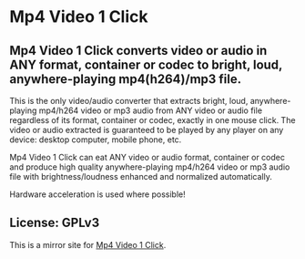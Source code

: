 # Mp4 Video 1 Click

## Mp4 Video 1 Click converts video or audio in ANY format, container or codec to bright, loud, anywhere-playing mp4(h264)/mp3 file.

This is the only video/audio converter that extracts bright, loud, anywhere-playing mp4/h264 video or mp3 audio from ANY video or audio file regardless of its format, container or codec, exactly in one mouse click. The video or audio extracted is guaranteed to be played by any player on any device: desktop computer, mobile phone, etc.

Mp4 Video 1 Click can eat ANY video or audio format, container or codec and produce high quality anywhere-playing mp4/h264 video or mp3 audio file with brightness/loudness enhanced and normalized automatically.

Hardware acceleration is used where possible!

## License: GPLv3

This is a mirror site for [Mp4 Video 1 Click](https://sourceforge.net/projects/mp4video1click/).
